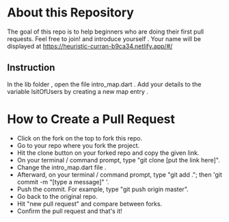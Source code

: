 # About this Repository
The goal of this repo is to help beginners who are doing their first pull requests. Feel free to join! and introduce yourself . Your name will be displayed at https://heuristic-curran-b9ca34.netlify.app/#/

## Instruction
In the lib folder , open the  file intro_map.dart . Add your details to the variable lsitOfUsers by creating a new map entry .


# How to Create a Pull Request


  - Click on the fork on the top to fork this repo.
  - Go to your repo where you fork the project.
  - Hit the clone button on your forked repo and copy the given link.
  - On your terminal / command prompt, type "git clone [put the link here]".
  - Change the intro_map.dart file .
  - Afterward, on your terminal / command prompt, type "git add ."; then 'git commit -m "[type a message]" '.
  - Push the commit. For example, type "git push origin master".
  - Go back to the original repo.
  - Hit "new pull request" and compare between forks.
  - Confirm the pull request and that's it!
